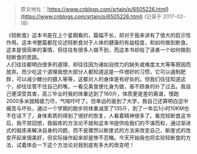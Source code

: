 > 原文地址：[https://www.cnblogs.com/srtain/p/6505226.html](https://www.cnblogs.com/srtain/p/6505226.html) (记录于 2017-02-18)

《轻断食》这本书是在上个星期看的，篇幅不长，却对于我来讲有了很大的启示性作用。这本书整篇都在论述轻断食对于人体的健康的有益程度，和如何做到断食。这本是很简单的事情，但往往有很多人做不到，而这本书却给了读者一个如何做到轻断食的思路。<br />        人们往往都明白很多的道理，却往往因为诸如自控力的缺失或难度太大等等原因而放弃。而少吃这个道理我想大部分人都知道这是一件很好的习惯，它可以遏制肥胖，可以减少糖分的摄入等等，这都对人的身体是有好处的。但我们往往知道这个，却往往管不住自己的嘴，一看见美食便化身为狼，奋不顾身的扑了过去。我自己便深受其害，高三毕业时我的体重达到了160斤，体质更是差的离谱，慢跑2000多米就精疲力尽，气喘吁吁了。但幸运的是到了大学，我自己还算明白这中痛苦与坏处，通过一个学期的跑步将体重减至了135斤，到了一年后1小时10KM也不在话下了，身体素质的得到了很好的恢复，人看着精神很多了。看完轻断食这书后，我不禁回想，我锻炼的方法论不就和这本书提供给我们的不谋而和，通过渐进式的锻炼来解决自身的问题，而不是骤然以断崖式的方法来改变自己，断崖式的改变开起来很美好，但实际操作起来却是惨不忍睹。今天开始我也将实验轻断食的方法，试着体会一下这个方法论对我到底有多大的改变吧！
